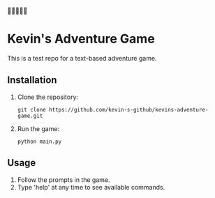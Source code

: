 🌈🌈🌈🌈🌈
# Kevin's Adventure Game

This is a test repo for a text-based adventure game.

## Installation

1. Clone the repository:
   ```
   git clone https://github.com/kevin-s-github/kevins-adventure-game.git
   ```

2. Run the game:
   ```
   python main.py
   ```

## Usage

1. Follow the prompts in the game.
2. Type 'help' at any time to see available commands.

